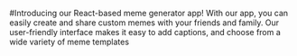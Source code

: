 #Introducing our React-based meme generator app! With our app, you can easily create and share custom memes with your friends and family. Our user-friendly interface makes it easy to  add captions, and choose from a wide variety of meme templates
